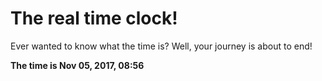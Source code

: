 # The real time clock!

Ever wanted to know what the time is? Well, your journey is about to end!

**The time is Nov 05, 2017, 08:56**